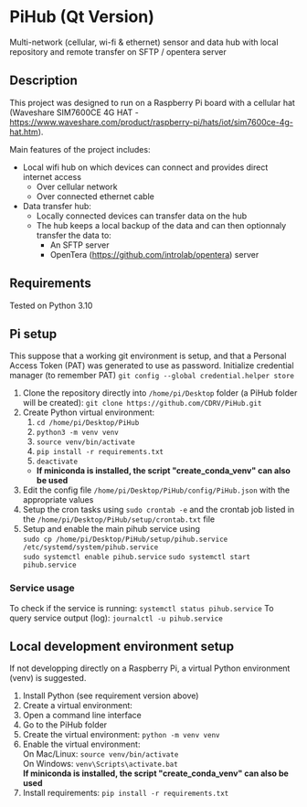 # PiHub (Qt Version)
Multi-network (cellular, wi-fi &amp; ethernet) sensor and data hub with local repository and remote transfer on SFTP / opentera server



## Description
This project was designed to run on a Raspberry Pi board with a cellular hat (Waveshare SIM7600CE 4G HAT - https://www.waveshare.com/product/raspberry-pi/hats/iot/sim7600ce-4g-hat.htm).

Main features of the project includes:
  * Local wifi hub on which devices can connect and provides direct internet access
    * Over cellular network
    * Over connected ethernet cable
  * Data transfer hub:
    * Locally connected devices can transfer data on the hub
    * The hub keeps a local backup of the data and can then optionnaly transfer the data to:
      * An SFTP server
      * OpenTera (https://github.com/introlab/opentera) server

## Requirements
Tested on Python 3.10

## Pi setup

This suppose that a working git environment is setup, and that a Personal Access Token (PAT) was generated to use as password.
Initialize credential manager (to remember PAT) `git config --global credential.helper store`

  1. Clone the repository directly into `/home/pi/Desktop` folder (a PiHub folder will be created): `git clone https://github.com/CDRV/PiHub.git`
  2. Create Python virtual environment:
     1. `cd /home/pi/Desktop/PiHub`
     2. `python3 -m venv venv`
     3. `source venv/bin/activate`
     4. `pip install -r requirements.txt`
     5. `deactivate`
	 * **If miniconda is installed, the script "create_conda_venv" can also be used**
  4. Edit the config file `/home/pi/Desktop/PiHub/config/PiHub.json` with the appropriate values
  5. Setup the cron tasks using `sudo crontab -e` and the crontab job listed in the `/home/pi/Desktop/PiHub/setup/crontab.txt` file
  6. Setup and enable the main pihub service using<br>
     `sudo cp /home/pi/Desktop/PiHub/setup/pihub.service /etc/systemd/system/pihub.service`<br>
     `sudo systemctl enable pihub.service`
     `sudo systemctl start pihub.service`
     
### Service usage
To check if the service is running: `systemctl status pihub.service`
To query service output (log): `journalctl -u pihub.service`

## Local development environment setup
If not developping directly on a Raspberry Pi, a virtual Python environment (venv) is suggested. 

1. Install Python (see requirement version above)
2. Create a virtual environment:
  1. Open a command line interface
  2. Go to the PiHub folder
  3. Create the virtual environment: `python -m venv venv`
  4. Enable the virtual environment: <br>
     On Mac/Linux: `source venv/bin/activate`<br>
     On Windows: `venv\Scripts\activate.bat`<br>
	 **If miniconda is installed, the script "create_conda_venv" can also be used**
  5. Install requirements: `pip install -r requirements.txt`

